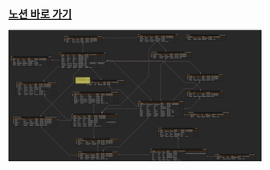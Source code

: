 ## [**노션 바로 가기**](https://silent-faucet-40c.notion.site/ERD-b5650fc4f0564ccb9ea3de0ea4335b3e)

![Forest ERD.png](Forest_docs_assets/53c6e17e59252a387d7f8f4b2fc28e64d0b00b59.png)
